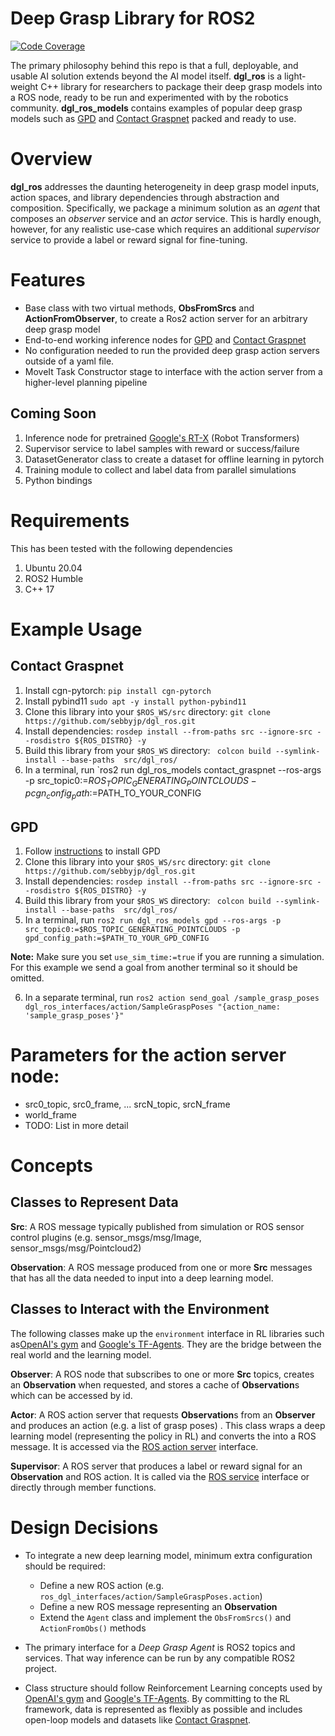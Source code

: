 # Deep Grasp Library for ROS2

[![Code Coverage](https://codecov.io/gh/ros-planning/sebbyjp/dgl_ros/branch/main/graph/badge.svg?token=9225d677-c4f2-4607-a9dd-8c22446f13bc)](https://codecov.io/gh/sebbyjp/dgl_ros)

The primary philosophy behind this repo is that a full, deployable, and
usable AI solution extends beyond the AI model itself. **dgl_ros** is a light-weight C++ library for researchers to package their
deep grasp models into a ROS node, ready to be run and experimented with by the robotics community. **dgl_ros_models** contains examples of popular deep grasp models such as [GPD](https://github.com/atenpas/gpd) and
[Contact Graspnet](https://github.com/NVlabs/contact_graspnet) packed and ready to use.

# Overview
**dgl_ros** addresses the daunting heterogeneity in deep grasp model inputs, action spaces, and library dependencies through abstraction and composition. Specifically, we package a minimum solution as an *agent* that composes an *observer* service and an *actor* service. This is hardly enough, however, for any realistic use-case which requires an additional *supervisor* service to provide a label or reward signal for fine-tuning.

# Features
- Base class with two virtual methods, **ObsFromSrcs** and **ActionFromObserver**, to create a Ros2 action server for an arbitrary deep grasp model
- End-to-end working inference nodes for [GPD](https://github.com/atenpas/gpd) and
[Contact Graspnet](https://github.com/NVlabs/contact_graspnet)
- No configuration needed to run the provided deep grasp action servers outside of a yaml file.
- MoveIt Task Constructor stage to interface with the action server from a higher-level planning pipeline


## Coming Soon
1. Inference node for pretrained [Google's RT-X](https://robotics-transformer-x.github.io/) (Robot Transformers) 
2. Supervisor service to label samples with reward or success/failure 
3. DatasetGenerator class to create a dataset for offline learning in pytorch
4. Training module to collect and label data from parallel simulations
5. Python bindings

# Requirements
This has been tested with the following dependencies
1. Ubuntu 20.04
2. ROS2 Humble
3. C++ 17

# Example Usage

## Contact Graspnet
1. Install cgn-pytorch: `pip install cgn-pytorch`
2. Install pybind11 `sudo apt -y install python-pybind11`
2. Clone this library into your `$ROS_WS/src` directory: `git clone https://github.com/sebbyjp/dgl_ros.git`
3. Install dependencies: `rosdep install --from-paths src --ignore-src --rosdistro ${ROS_DISTRO} -y`
4. Build this library from your `$ROS_WS` directory: ` colcon build --symlink-install --base-paths  src/dgl_ros/`
5. In a terminal, run `ros2 run dgl_ros_models contact_graspnet --ros-args -p src_topic0:=$ROS_TOPIC_GENERATING_POINTCLOUDS -p cgn_config_path:=$PATH_TO_YOUR_CONFIG


## GPD
1. Follow [instructions](https://github.com/atenpas/gpd) to install GPD
2. Clone this library into your `$ROS_WS/src` directory: `git clone https://github.com/sebbyjp/dgl_ros.git`
3. Install dependencies: `rosdep install --from-paths src --ignore-src --rosdistro ${ROS_DISTRO} -y`
4. Build this library from your `$ROS_WS` directory: ` colcon build --symlink-install --base-paths  src/dgl_ros/`
5. In a terminal, run `ros2 run dgl_ros_models gpd --ros-args -p src_topic0:=$ROS_TOPIC_GENERATING_POINTCLOUDS -p gpd_config_path:=$PATH_TO_YOUR_GPD_CONFIG`

**Note:** Make sure you set `use_sim_time:=true` if you are running a simulation. For this example we send a goal from another terminal
so it should be omitted.

6. In a separate terminal, run `ros2 action send_goal /sample_grasp_poses dgl_ros_interfaces/action/SampleGraspPoses "{action_name: 'sample_grasp_poses'}"`

# Parameters for the action server node:
- src0_topic, src0_frame, ... srcN_topic, srcN_frame
- world_frame
- TODO: List in more detail


# Concepts
## Classes to Represent Data
**Src**: A ROS message typically published from simulation or ROS sensor control plugins (e.g. sensor_msgs/msg/Image, sensor_msgs/msg/Pointcloud2)

**Observation**: A ROS message produced from one or more **Src** messages that has all the data needed to input into a deep learning model.

## Classes to Interact with the Environment 
The following classes make up the `environment` interface in RL libraries such as[OpenAI's gym](https://gymnasium.farama.org/) and [Google's TF-Agents](https://github.com/tensorflow/agents). They are the bridge between the real world and the learning model.

**Observer**: A ROS node that subscribes to one or more **Src** topics, creates an **Observation** when requested, and stores a cache of **Observation**s which can be accessed by id.

**Actor**: A ROS action server that requests **Observation**s from an **Observer** and produces an action (e.g. a list of grasp poses) . This class wraps a
deep learning model (representing the policy in RL) and converts the into a ROS message. It is accessed via the [ROS action server](https://design.ros2.org/articles/actions.html) interface.

**Supervisor**: A ROS server that produces a label or reward signal for an **Observation** and ROS action. It is called
via the [ROS service](https://docs.ros.org/en/humble/Tutorials/Beginner-CLI-Tools/Understanding-ROS2-Services/Understanding-ROS2-Services.html) interface or directly through member functions. 


# Design Decisions
- To integrate a new deep learning model, minimum extra configuration should be required:
    - Define a new ROS action (e.g. `ros_dgl_interfaces/action/SampleGraspPoses.action`)
    - Define a new ROS message representing an **Observation**
    - Extend the `Agent` class and implement the `ObsFromSrcs()` and `ActionFromObs()` methods

- The primary interface for a *Deep Grasp Agent* is ROS2 topics and services. That way inference can be run by any compatible ROS2 project.

- Class structure should follow Reinforcement Learning concepts used by [OpenAI's gym](https://gymnasium.farama.org/) and [Google's TF-Agents](https://github.com/tensorflow/agents). By committing to the RL framework, data is represented
as flexibly as possible and includes open-loop models and datasets like [Contact Graspnet](https://github.com/NVlabs/contact_graspnet).



